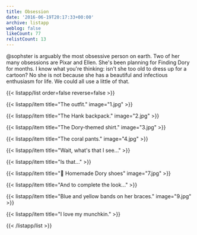 ```yaml
---
title: Obsession
date: '2016-06-19T20:17:33+00:00'
archive: listapp
weblog: false
likeCount: 77
relistCount: 13
---
```


@sophster is arguably the most obsessive person on earth. Two of her many obsessions are Pixar and Ellen. She's been planning for Finding Dory for months. I know what you're thinking: isn't she too old to dress up for a cartoon? No she is not because she has a beautiful and infectious enthusiasm for life. We could all use a little of that.

<!--more-->

{{< listapp/list order=false reverse=false >}}

   {{< listapp/item title="The outfit."
      image="1.jpg" >}}

   {{< listapp/item title="The Hank backpack."
      image="2.jpg" >}}

   {{< listapp/item title="The Dory-themed shirt."
      image="3.jpg" >}}

   {{< listapp/item title="The coral pants."
      image="4.jpg" >}}

   {{< listapp/item title="Wait, what's that I see..." >}}

   {{< listapp/item title="Is that..." >}}

   {{< listapp/item title="🐠 Homemade Dory shoes"
      image="7.jpg" >}}

   {{< listapp/item title="And to complete the look..." >}}

   {{< listapp/item title="Blue and yellow bands on her braces."
      image="9.jpg" >}}

   {{< listapp/item title="I love my munchkin." >}}

{{< /listapp/list >}}
